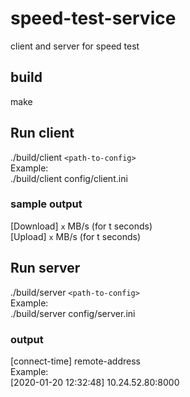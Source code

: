 # speed-test-service
client and server for speed test

## build
make

## Run client 
./build/client `<path-to-config>`   
Example:   
./build/client config/client.ini

### sample output
[Download] `x` MB/s (for t seconds)   
[Upload] `x` MB/s (for t seconds)

## Run server
./build/server `<path-to-config>`   
Example:   
./build/server config/server.ini
  
  ### output
  [connect-time] remote-address   
  Example:   
  [2020-01-20 12:32:48] 10.24.52.80:8000

